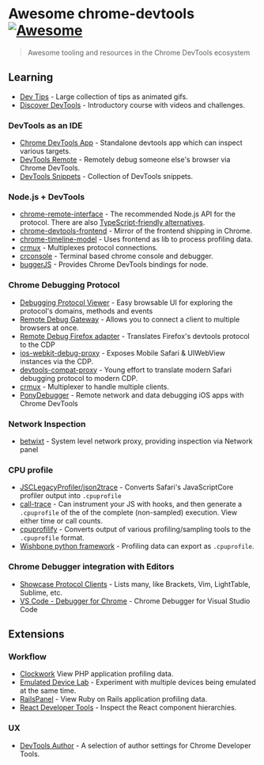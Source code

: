 # Awesome chrome-devtools [![Awesome](https://cdn.rawgit.com/sindresorhus/awesome/d7305f38d29fed78fa85652e3a63e154dd8e8829/media/badge.svg)](https://github.com/sindresorhus/awesome)

> Awesome tooling and resources in the Chrome DevTools ecosystem

## Learning
* [Dev Tips](https://umaar.com/dev-tips/) - Large collection of tips as animated gifs.
* [Discover DevTools](https://www.codeschool.com/courses/discover-devtools) - Introductory course with videos and challenges.

### DevTools as an IDE
* [Chrome DevTools App](https://github.com/auchenberg/chrome-devtools-app) - Standalone devtools app which can inspect various targets.
* [DevTools Remote](https://devtoolsremote.com/) - Remotely debug someone else's browser via Chrome DevTools.
* [DevTools Snippets](https://github.com/bahmutov/code-snippets) - Collection of DevTools snippets.

### Node.js + DevTools
* [chrome-remote-interface](https://github.com/cyrus-and/chrome-remote-interface) - The recommended Node.js API for the protocol. There are also [TypeScript-friendly alternatives](https://github.com/DickvdBrink/chrome-debug-protocol).
* [chrome-devtools-frontend](https://www.npmjs.com/package/chrome-devtools-frontend) - Mirror of the frontend shipping in Chrome.
* [chrome-timeline-model](https://www.npmjs.com/package/devtools-timeline-model) - Uses frontend as lib to process profiling data.
* [crmux](https://github.com/sidorares/crmux) - Multiplexes protocol connections.
* [crconsole](https://github.com/sidorares/crconsole) - Terminal based chrome console and debugger.
* [buggerJS](https://github.com/buggerjs/bugger) - Provides Chrome DevTools bindings for node.

### Chrome Debugging Protocol
* [Debugging Protocol Viewer](https://chromedevtools.github.io/debugger-protocol-viewer/) - Easy browsable UI for exploring the protocol's domains, methods and events
* [Remote Debug Gateway](https://github.com/RemoteDebug/remotedebug-gateway) - Allows you to connect a client to multiple browsers at once.
* [Remote Debug Firefox adapter](https://github.com/RemoteDebug/remotedebug-firefox-adapter) - Translates Firefox's devtools protocol to the CDP
* [ios-webkit-debug-proxy](https://github.com/google/ios-webkit-debug-proxy) - Exposes Mobile Safari & UIWebView instances via the CDP.
* [devtools-compat-proxy](https://github.com/artygus/devtools-compat-proxy) - Young effort to translate modern Safari debugging protocol to modern CDP.
* [crmux](https://github.com/sidorares/crmux) - Multiplexer to handle multiple clients.
* [PonyDebugger](https://github.com/square/PonyDebugger) - Remote network and data debugging iOS apps with Chrome DevTools

### Network Inspection
* [betwixt](https://github.com/kdzwinel/betwixt) - System level network proxy, providing inspection via Network panel

### CPU profile
* [JSCLegacyProfiler/json2trace](https://github.com/facebook/react-native/blob/master/JSCLegacyProfiler/json2trace) - Converts Safari's JavaScriptCore profiler output into `.cpuprofile`
* [call-trace](https://github.com/brendankenny/call-trace) - Can instrument your JS with hooks, and then generate a `.cpuprofile`  of the of the complete (non-sampled) execution. View either time or call counts.
* [cpuprofilify](https://github.com/thlorenz/cpuprofilify) - Converts output of various profiling/sampling tools to the `.cpuprofile` format.
* [Wishbone python framework](http://wishbone.readthedocs.org/en/develop/miscellaneous.html#profiling) - Profiling data can export as `.cpuprofile`.

### Chrome Debugger integration with Editors
* [Showcase Protocol Clients](https://developer.chrome.com/devtools/docs/debugging-clients) - Lists many, like Brackets, Vim, LightTable, Sublime, etc.
* [VS Code - Debugger for Chrome](https://github.com/Microsoft/vscode-chrome-debug/) - Chrome Debugger for Visual Studio Code

## Extensions
### Workflow
* [Clockwork](https://chrome.google.com/webstore/detail/clockwork/dmggabnehkmmfmdffgajcflpdjlnoemp?hl=en)  View PHP application profiling data.
* [Emulated Device Lab](https://chrome.google.com/webstore/detail/emulated-device-lab/oaonfodocibcdobdeelbbfggjombamff) - Experiment with multiple devices being emulated at the same time.
* [RailsPanel](https://chrome.google.com/webstore/detail/railspanel/gjpfobpafnhjhbajcjgccbbdofdckggg?hl=en-US) - View Ruby on Rails application profiling data.
* [React Developer Tools](https://chrome.google.com/webstore/detail/react-developer-tools/fmkadmapgofadopljbjfkapdkoienihi) - Inspect the React component hierarchies.

### UX
* [DevTools Author](https://chrome.google.com/webstore/detail/devtools-author/egfhcfdfnajldliefpdoaojgahefjhhi) - A selection of author settings for Chrome Developer Tools.
